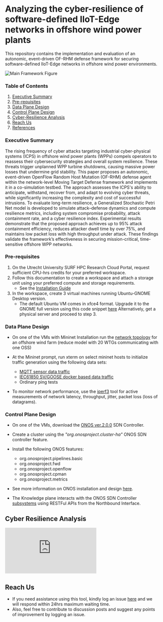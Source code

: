 # Analyzing the cyber-resilience of software-defined IIoT-Edge networks in offshore wind power plants

This repository contains the implementation and evaluation of an autonomic, event-driven OF-RHM defense framework for securing software-defined IIoT-Edge networks in offshore wind power environments.

![Main Framework Figure](https://github.com/PinaPhD/Cyber-Resilience-of-Autonomic-Software-Defined-IIoT-Edge-Networks/blob/main/Main_Figure.png?raw=true)


### Table of Contents

1. [Executive Summary](#summary)
2. [Pre-requisites](#requirements)
3. [Data Plane Design](#data-plane-design)
4. [Control Plane Design](#control-plane-design)
5. [Cyber-Resilience Analysis](#cyber-resilience-analysis)
6. [Reach Us](#reach-us)
7. [References](#references)


### Executive Summary

The rising frequency of cyber attacks targeting industrial cyber-physical systems (ICPS) in offshore wind power plants (WPPs) compels operators to reassess their cybersecurity strategies and overall system resilience. These threats trigger unplanned WPP turbine shutdowns, causing massive power losses that undermine grid stability. This paper proposes an autonomic, event-driven OpenFlow Random Host Mutation (OF-RHM) defense agent within the network-level Moving Target Defense framework and implements it in a co-simulation testbed. The approach assesses the ICPS's ability to anticipate, withstand, recover from, and adapt to evolving cyber threats, while significantly increasing the complexity and cost of successful intrusions. To evaluate long-term resilience, a Generalized Stochastic Petri Net model is developed to simulate attack–defense dynamics and compute resilience metrics, including system compromise probability, attack containment rate, and a cyber resilience index. Experimental results demonstrate that the proposed approach achieves up to 95\% attack containment efficiency, reduces attacker dwell time by over 75\%, and maintains low packet loss with high throughput under attack. These findings validate the framework’s effectiveness in securing mission-critical, time-sensitive offshore WPP networks.


### Pre-requisites

1. On the Utrecht University SURF HPC Research Cloud Portal, request sufficient CPU-hrs credits for your preferred workspace.
2. Follow this documentation to create a workspace and attach a storage unit using your preferred compute and storage requirements.
	- See the [Installation Guide](https://utrechtuniversity.github.io/vre-docs/docs/first-steps.html)
3. In the workspace, create 3 virtual machines running Ubuntu-GNOME Desktop version. 
	- The default Ubuntu VM comes in xfce4 format. Upgrade it to the GNOME full version using this code snippet [here]()
Alternatively, get a physical server and proceed to step 3.


### Data Plane Design

- On one of the VMs with Mininet Installation run the [network topology](https://github.com/PinaPhD/A-threshold-triggered-DQN-self-healing-framework/blob/main/DataPlane/topology.py) for an offshore wind farm (reduce model with 20 WTGs communicating with one OSS)
- At the Mininet prompt, run xterm on select mininet hosts to initialize traffic generation using the following data sets:
    - [MQTT sensor data traffic](https://github.com/PinaPhD/A-threshold-triggered-DQN-self-healing-framework/tree/main/DataPlane/IIoT_ECP_Socket)
    - [IEC61850 SV/GOOSE docker based data traffic](https://github.com/mz-automation/libiec61850)
    - Ordinary ping tests

- To monitor network performance, use the [iperf3](https://iperf.fr/) tool for active measurements of network latency, throughput, jitter, packet loss (loss of datagrams).



### Control Plane Design

- On one of the VMs, download the [ONOS ver.2.0.0](https://repo1.maven.org/maven2/org/onosproject/onos-releases/2.0.0/onos-2.0.0.tar.gz) SDN Controller.
- Create a cluster using the _"org.onosproject.cluster-ha"_ ONOS SDN controller feature.
- Install the following ONOS features:
    - org.onosproject.pipelines.basic
    - org.onosproject.fwd
    - org.onosproject.openflow
    - org.onosproject.cpman
    - org.onosproject.metrics

- See more information on ONOS installation and design [here](https://wiki.onosproject.org/display/ONOS/ONOS).
- The Knowledge plane interacts with the ONOS SDN Controller [subsystems](https://github.com/PinaPhD/A-threshold-triggered-DQN-self-healing-framework/tree/main/Images/onos-subsystems.png) using RESTFul APIs from the Northbound Interface.


## Cyber Resilience Analysis
![GSPN Module Designed in TimeNet](https://github.com/PinaPhD/Cyber-Resilience-of-Autonomic-Software-Defined-IIoT-Edge-Networks/blob/main/Images/GSPN_Module.pdf)

## Reach Us

- If you need assistance using this tool, kindly log an issue [here](https://github.com/PinaPhD/A-threshold-triggered-DQN-self-healing-framework/issues) and we will respond within 24hrs maximum waiting time.
- Also, feel free to contribute to discussion posts and suggest any points of improvement by logging an issue.

